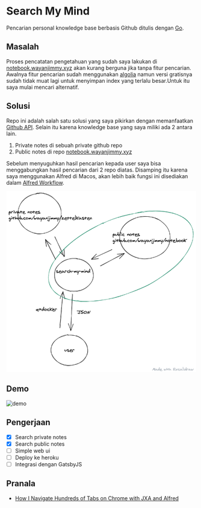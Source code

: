 # Search My Mind

Pencarian personal knowledge base berbasis Github ditulis dengan [Go](http://golang.org/).

## Masalah

Proses pencatatan pengetahuan yang sudah saya lakukan di [notebook.wayanjimmy.xyz](http://notebook.wayanjimmy.xyz/) akan kurang berguna jika tanpa fitur pencarian. Awalnya fitur pencarian sudah menggunakan [algolia](https://www.algolia.com/) namun versi gratisnya sudah tidak muat lagi untuk menyimpan index yang terlalu besar.Untuk itu saya mulai mencari alternatif.

## Solusi

Repo ini adalah salah satu solusi yang saya pikirkan dengan memanfaatkan [Github API](https://developer.github.com/v3/). Selain itu karena knowledge base yang saya miliki ada 2 antara lain.

1. Private notes di sebuah private github repo
1. Public notes di repo [notebook.wayanjimmy.xyz](http://notebook.wayanjimmy.xyz/)

Sebelum menyuguhkan hasil pencarian kepada user saya bisa menggabungkan hasil pencarian dari 2 repo diatas. Disamping itu karena saya menggunakan Alfred di Macos, akan lebih baik fungsi ini disediakan dalam [Alfred Workflow](https://notebook.wayanjimmy.xyz/coding/alfred-workflow).

![Cara kerja Search My Mind](diagram.png)

## Demo

![demo](searchmymind.gif)

## Pengerjaan

- [x] Search private notes
- [x] Search public notes
- [ ] Simple web ui
- [ ] Deploy ke heroku
- [ ] Integrasi dengan GatsbyJS

## Pranala

- [How I Navigate Hundreds of Tabs on Chrome with JXA and Alfred](https://medium.com/@bit2pixel/how-i-navigate-hundreds-of-tabs-on-chrome-with-jxa-and-alfred-9bbf971af02b)
